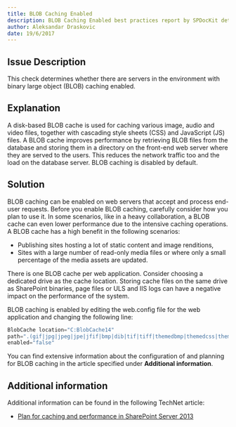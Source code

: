 ```yaml
---
title: BLOB Caching Enabled
description: BLOB Caching Enabled best practices report by SPDocKit determines whether there are servers in the environment with binary large object (BLOB) caching enabled.
author: Aleksandar Draskovic
date: 19/6/2017
---
```

## Issue Description
This check determines whether there are servers in the environment with binary large object (BLOB) caching enabled.
## Explanation
A disk-based BLOB cache is used for caching various image, audio and video files, together with cascading style sheets (CSS) and JavaScript (JS) files. A BLOB cache improves performance by retrieving BLOB files from the database and storing them in a directory on the front-end web server where they are served to the users. This reduces the network traffic too and the load on the database server. BLOB caching is disabled by default.
## Solution
BLOB caching can be enabled on web servers that accept and process end-user requests. Before you enable BLOB caching, carefully consider how you plan to use it. In some scenarios, like in a heavy collaboration, a BLOB cache can even lower performance due to the intensive caching operations. A BLOB cache has a high benefit in the following scenarios:
* Publishing sites hosting a lot of static content and image renditions,
* Sites with a large number of read-only media files or where only a small percentage of the media assets are updated.

There is one BLOB cache per web application. Consider choosing a dedicated drive as the cache location. Storing cache files on the same drive as SharePoint binaries, page files or ULS and IIS logs can have a negative impact on the performance of the system.

BLOB caching is enabled by editing the web.config file for the web application and changing the following line:
```powershell
BlobCache location="C:BlobCache14"
path=".(gif|jpg|jpeg|jpe|jfif|bmp|dib|tif|tiff|themedbmp|themedcss|themedg if|themedjpg|themedpng|ico|png|wdp|hdp|css|js|asf|avi|flv|m4v|mov|mp3|mp4|m|mpg|rm|rmvb|wma|wmv|ogg|ogv|oga|webm|xap)$" maxSize="10"
enabled="false"
```
You can find extensive information about the configuration of and planning for BLOB caching in the article specified under **Additional information**.
## Additional information 
Additional information can be found in the following TechNet article:
* [Plan for caching and performance in SharePoint Server 2013](https://technet.microsoft.com/en-us/library/ee424404.aspx#Section1)
